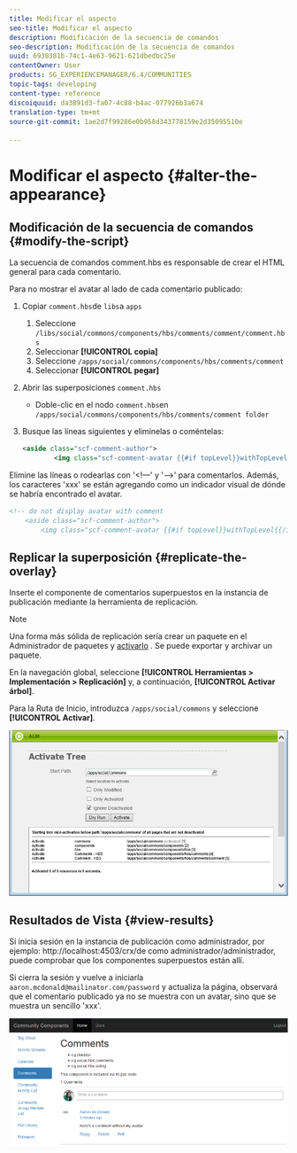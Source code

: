 ```yaml
---
title: Modificar el aspecto
seo-title: Modificar el aspecto
description: Modificación de la secuencia de comandos
seo-description: Modificación de la secuencia de comandos
uuid: 6930381b-74c1-4e63-9621-621dbedbc25e
contentOwner: User
products: SG_EXPERIENCEMANAGER/6.4/COMMUNITIES
topic-tags: developing
content-type: reference
discoiquuid: da3891d3-fa07-4c88-b4ac-077926b3a674
translation-type: tm+mt
source-git-commit: 1ae2d7f99286e0b958d343778159e2d35095510e

---
```



# Modificar el aspecto {#alter-the-appearance}

## Modificación de la secuencia de comandos {#modify-the-script}

La secuencia de comandos comment.hbs es responsable de crear el HTML general para cada comentario.

Para no mostrar el avatar al lado de cada comentario publicado:

1. Copiar `comment.hbs`de `libs`a `apps`
   1. Seleccione `/libs/social/commons/components/hbs/comments/comment/comment.hbs`
   1. Seleccionar **[!UICONTROL copia]**
   1. Seleccione `/apps/social/commons/components/hbs/comments/comment`
   1. Seleccionar **[!UICONTROL pegar]**
1. Abrir las superposiciones `comment.hbs`
   * Doble-clic en el nodo `comment.hbs`en `/apps/social/commons/components/hbs/comments/comment folder`
1. Busque las líneas siguientes y elimínelas o coméntelas:

   ```xml
   <aside class="scf-comment-author">
           <img class="scf-comment-avatar {{#if topLevel}}withTopLevel{{/if}}" src="{{author.avatarUrl}}"></img>
   ```

Elimine las líneas o rodearlas con &#39;&lt;!—&#39; y &#39;—>&#39; para comentarlos. Además, los caracteres &#39;xxx&#39; se están agregando como un indicador visual de dónde se habría encontrado el avatar.

```xml
<!-- do not display avatar with comment
    <aside class="scf-comment-author">
        <img class="scf-comment-avatar {{#if topLevel}}withTopLevel{{/if}}" src="{{author.avatarUrl}}"></img>
```

## Replicar la superposición {#replicate-the-overlay}

Inserte el componente de comentarios superpuestos en la instancia de publicación mediante la herramienta de replicación.

>[!NOTE]
>
>Una forma más sólida de replicación sería crear un paquete en el Administrador de paquetes y [activarlo](../../help/sites-administering/package-manager.md#replicating-packages) . Se puede exportar y archivar un paquete.

En la navegación global, seleccione **[!UICONTROL Herramientas > Implementación > Replicación]** y, a continuación, **[!UICONTROL Activar árbol]**.

Para la Ruta de Inicio, introduzca `/apps/social/commons` y seleccione **[!UICONTROL Activar]**.

![chlimage_1-42](assets/chlimage_1-42.png)

## Resultados de Vista {#view-results}

Si inicia sesión en la instancia de publicación como administrador, por ejemplo: http://localhost:4503/crx/de como administrador/administrador, puede comprobar que los componentes superpuestos están allí.

Si cierra la sesión y vuelve a iniciarla `aaron.mcdonald@mailinator.com/password` y actualiza la página, observará que el comentario publicado ya no se muestra con un avatar, sino que se muestra un sencillo &#39;xxx&#39;.

![chlimage_1-43](assets/chlimage_1-43.png)

